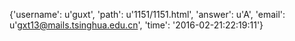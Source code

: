 {'username': u'guxt', 'path': u'1151/1151.html', 'answer': u'A', 'email': u'gxt13@mails.tsinghua.edu.cn', 'time': '2016-02-21:22:19:11'}